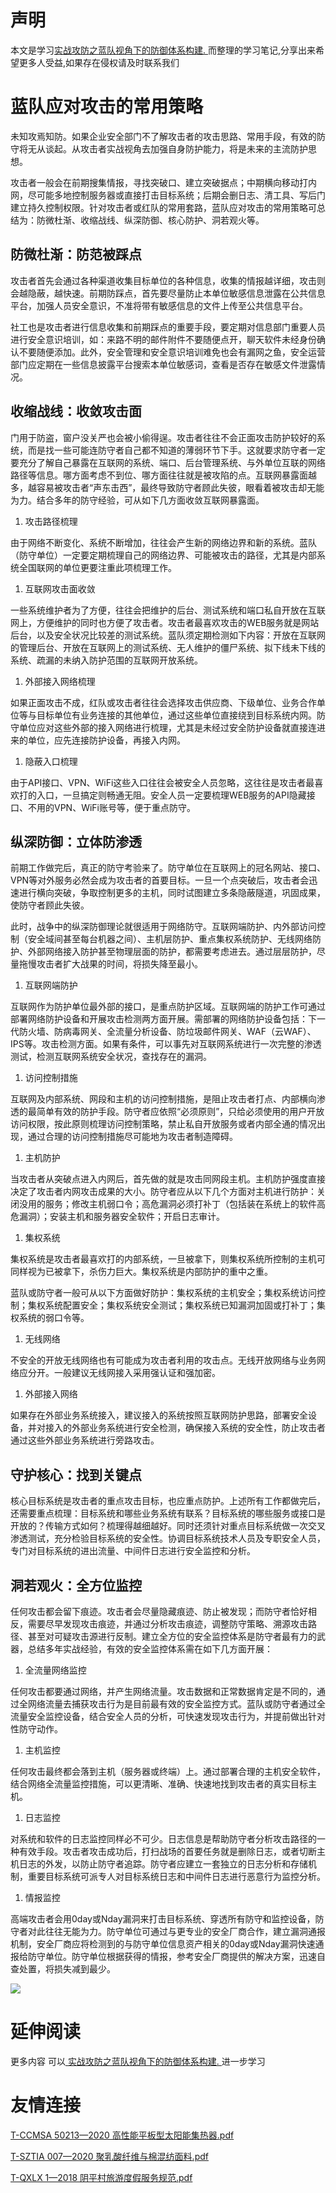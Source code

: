 # 声明 
本文是学习[实战攻防之蓝队视角下的防御体系构建. ](https://siduwenku.com/view/54998?f=new_2023)而整理的学习笔记,分享出来希望更多人受益,如果存在侵权请及时联系我们
# 蓝队应对攻击的常用策略  
  
未知攻焉知防。如果企业安全部门不了解攻击者的攻击思路、常用手段，有效的防守将无从谈起。从攻击者实战视角去加强自身防护能力，将是未来的主流防护思想。  
  
攻击者一般会在前期搜集情报，寻找突破口、建立突破据点；中期横向移动打内网，尽可能多地控制服务器或直接打击目标系统；后期会删日志、清工具、写后门建立持久控制权限。针对攻击者或红队的常用套路，蓝队应对攻击的常用策略可总结为：防微杜渐、收缩战线、纵深防御、核心防护、洞若观火等。  
  
## 防微杜渐：防范被踩点  
  
攻击者首先会通过各种渠道收集目标单位的各种信息，收集的情报越详细，攻击则会越隐蔽，越快速。前期防踩点，首先要尽量防止本单位敏感信息泄露在公共信息平台，加强人员安全意识，不准将带有敏感信息的文件上传至公共信息平台。  
  
社工也是攻击者进行信息收集和前期踩点的重要手段，要定期对信息部门重要人员进行安全意识培训，如：来路不明的邮件附件不要随便点开，聊天软件未经身份确认不要随便添加。此外，安全管理和安全意识培训难免也会有漏网之鱼，安全运营部门应定期在一些信息披露平台搜索本单位敏感词，查看是否存在敏感文件泄露情况。  
  
## 收缩战线：收敛攻击面  
  
门用于防盗，窗户没关严也会被小偷得逞。攻击者往往不会正面攻击防护较好的系统，而是找一些可能连防守者自己都不知道的薄弱环节下手。这就要求防守者一定要充分了解自己暴露在互联网的系统、端口、后台管理系统、与外单位互联的网络路径等信息。哪方面考虑不到位、哪方面往往就是被攻陷的点。互联网暴露面越多，越容易被攻击者“声东击西”，最终导致防守者顾此失彼，眼看着被攻击却无能为力。结合多年的防守经验，可从如下几方面收敛互联网暴露面。  
  
1.  攻击路径梳理  
  
由于网络不断变化、系统不断增加，往往会产生新的网络边界和新的系统。蓝队（防守单位）一定要定期梳理自己的网络边界、可能被攻击的路径，尤其是内部系统全国联网的单位更要注重此项梳理工作。  
  
1.  互联网攻击面收敛  
  
一些系统维护者为了方便，往往会把维护的后台、测试系统和端口私自开放在互联网上，方便维护的同时也方便了攻击者。攻击者最喜欢攻击的WEB服务就是网站后台，以及安全状况比较差的测试系统。蓝队须定期检测如下内容：开放在互联网的管理后台、开放在互联网上的测试系统、无人维护的僵尸系统、拟下线未下线的系统、疏漏的未纳入防护范围的互联网开放系统。  
  
1.  外部接入网络梳理  
  
如果正面攻击不成，红队或攻击者往往会选择攻击供应商、下级单位、业务合作单位等与目标单位有业务连接的其他单位，通过这些单位直接绕到目标系统内网。防守单位应对这些外部的接入网络进行梳理，尤其是未经过安全防护设备就直接连进来的单位，应先连接防护设备，再接入内网。  
  
1.  隐蔽入口梳理  
  
由于API接口、VPN、WiFi这些入口往往会被安全人员忽略，这往往是攻击者最喜欢打的入口，一旦搞定则畅通无阻。安全人员一定要梳理WEB服务的API隐藏接口、不用的VPN、WiFi账号等，便于重点防守。  
  
## 纵深防御：立体防渗透  
  
前期工作做完后，真正的防守考验来了。防守单位在互联网上的冠名网站、接口、VPN等对外服务必然会成为攻击者的首要目标。一旦一个点突破后，攻击者会迅速进行横向突破，争取控制更多的主机，同时试图建立多条隐蔽隧道，巩固成果，使防守者顾此失彼。  
  
此时，战争中的纵深防御理论就很适用于网络防守。互联网端防护、内外部访问控制（安全域间甚至每台机器之间）、主机层防护、重点集权系统防护、无线网络防护、外部网络接入防护甚至物理层面的防护，都需要考虑进去。通过层层防护，尽量拖慢攻击者扩大战果的时间，将损失降至最小。  
  
1.  互联网端防护  
  
互联网作为防护单位最外部的接口，是重点防护区域。互联网端的防护工作可通过部署网络防护设备和开展攻击检测两方面开展。需部署的网络防护设备包括：下一代防火墙、防病毒网关、全流量分析设备、防垃圾邮件网关、WAF（云WAF）、IPS等。攻击检测方面。如果有条件，可以事先对互联网系统进行一次完整的渗透测试，检测互联网系统安全状况，查找存在的漏洞。  
  
1.  访问控制措施  
  
互联网及内部系统、网段和主机的访问控制措施，是阻止攻击者打点、内部横向渗透的最简单有效的防护手段。防守者应依照“必须原则”，只给必须使用的用户开放访问权限，按此原则梳理访问控制策略，禁止私自开放服务或者内部全通的情况出现，通过合理的访问控制措施尽可能地为攻击者制造障碍。  
  
1.  主机防护  
  
当攻击者从突破点进入内网后，首先做的就是攻击同网段主机。主机防护强度直接决定了攻击者内网攻击成果的大小。防守者应从以下几个方面对主机进行防护：关闭没用的服务；修改主机弱口令；高危漏洞必须打补丁（包括装在系统上的软件高危漏洞）；安装主机和服务器安全软件；开启日志审计。  
  
1.  集权系统  
  
集权系统是攻击者最喜欢打的内部系统，一旦被拿下，则集权系统所控制的主机可同样视为已被拿下，杀伤力巨大。集权系统是内部防护的重中之重。  
  
蓝队或防守者一般可从以下方面做好防护：集权系统的主机安全；集权系统访问控制；集权系统配置安全；集权系统安全测试；集权系统已知漏洞加固或打补丁；集权系统的弱口令等。  
  
1.  无线网络  
  
不安全的开放无线网络也有可能成为攻击者利用的攻击点。无线开放网络与业务网络应分开。一般建议无线网接入采用强认证和强加密。  
  
1.  外部接入网络  
  
如果存在外部业务系统接入，建议接入的系统按照互联网防护思路，部署安全设备，并对接入的外部业务系统进行安全检测，确保接入系统的安全性，防止攻击者通过这些外部业务系统进行旁路攻击。  
  
## 守护核心：找到关键点  
  
核心目标系统是攻击者的重点攻击目标，也应重点防护。上述所有工作都做完后，还需要重点梳理：目标系统和哪些业务系统有联系？目标系统的哪些服务或接口是开放的？传输方式如何？梳理得越细越好。同时还须针对重点目标系统做一次交叉渗透测试，充分检验目标系统的安全性。协调目标系统技术人员及专职安全人员，专门对目标系统的进出流量、中间件日志进行安全监控和分析。  
  
## 洞若观火：全方位监控  
  
任何攻击都会留下痕迹。攻击者会尽量隐藏痕迹、防止被发现；而防守者恰好相反，需要尽早发现攻击痕迹，并通过分析攻击痕迹，调整防守策略、溯源攻击路径、甚至对可疑攻击源进行反制。建立全方位的安全监控体系是防守者最有力的武器，总结多年实战经验，有效的安全监控体系需在如下几方面开展：  
  
1.  全流量网络监控  
  
任何攻击都要通过网络，并产生网络流量。攻击数据和正常数据肯定是不同的，通过全网络流量去捕获攻击行为是目前最有效的安全监控方式。蓝队或防守者通过全流量安全监控设备，结合安全人员的分析，可快速发现攻击行为，并提前做出针对性防守动作。  
  
1.  主机监控  
  
任何攻击最终都会落到主机（服务器或终端）上。通过部署合理的主机安全软件，结合网络全流量监控措施，可以更清晰、准确、快速地找到攻击者的真实目标主机。  
  
1.  日志监控  
  
对系统和软件的日志监控同样必不可少。日志信息是帮助防守者分析攻击路径的一种有效手段。攻击者攻击成功后，打扫战场的首要任务就是删除日志，或者切断主机日志的外发，以防止防守者追踪。防守者应建立一套独立的日志分析和存储机制，重要目标系统可派专人对目标系统日志和中间件日志进行恶意行为监控分析。  
  
1.  情报监控  
  
高端攻击者会用0day或Nday漏洞来打击目标系统、穿透所有防守和监控设备，防守者对此往往无能为力。防守单位可通过与更专业的安全厂商合作，建立漏洞通报机制，安全厂商应将检测到的与防守单位信息资产相关的0day或Nday漏洞快速通报给防守单位。防守单位根据获得的情报，参考安全厂商提供的解决方案，迅速自查处置，将损失减到最少。  
  

![](http://public.host.github5.com/media/fengmian.png)
# 延伸阅读 
 更多内容 可以[ 实战攻防之蓝队视角下的防御体系构建. ](https://siduwenku.com/view/54998?f=2023)进一步学习

# 友情连接
[T-CCMSA 50213—2020 高性能平板型太阳能集热器.pdf](http://github5.com/view/65635?f=new)

[T-SZTIA 007—2020 聚乳酸纤维与棉混纺面料.pdf](http://github5.com/view/65438?f=new)

[T-QXLX 1—2018 阴平村旅游度假服务规范.pdf](http://github5.com/view/75960?f=new)
